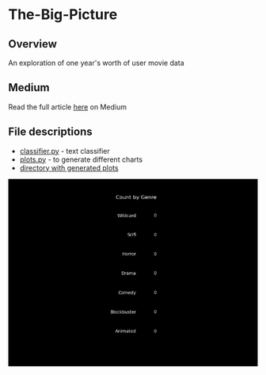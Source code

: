 # The-Big-Picture
## Overview
An exploration of one year's worth of user movie data

## Medium
Read the full article [here](https://michaelpatel.medium.com/the-big-picture-a4bcbc63a26f) on Medium

## File descriptions
* [classifier.py](https://github.com/mikepatel/The-Big-Picture/blob/main/classifier.py) - text classifier
* [plots.py](https://github.com/mikepatel/The-Big-Picture/blob/main/plots.py) - to generate different charts
* [directory with generated plots](https://github.com/mikepatel/The-Big-Picture/tree/main/visuals)

![](https://github.com/mikepatel/The-Big-Picture/blob/main/visuals/racing_bar_genre.gif)
